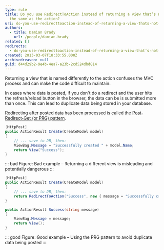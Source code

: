 ```yaml
---
type: rule
title: Do you use RedirectToAction instead of returning a view that’s not named
  the same as the action?
uri: do-you-use-redirecttoaction-instead-of-returning-a-view-thats-not-named-the-same-as-the-action
authors:
  - title: Damian Brady
    url: /people/damian-brady
related: []
redirects:
  - do-you-use-redirecttoaction-instead-of-returning-a-view-that’s-not-named-the-same-as-the-action
created: 2013-03-07T18:33:55.000Z
archivedreason: null
guid: d44d29b2-9e4b-4ea7-a23b-2cd524dbd814
---
```

Returning a view that is named differently to the action confuses the MVC process and can make the code difficult to maintain.

<!--endintro-->

In cases where data is posted, if you don't do a redirect and the user hits the refresh/reload button in the browser, the data can be is submitted more than once. This can lead to duplicate data being stored in your database.

Redirecting after posted data has been processed is called the [Post-Redirect-Get (or PRG) pattern](https://en.wikipedia.org/wiki/Post/Redirect/Get).

```cs
[HttpPost]
public ActionResult Create(CreateModel model)
{
    // ... save to DB, then:
    ViewBag.Message = "Successfully created " + model.Name;
    return View("Success");
}
```
::: bad
Figure: Bad example – Returning a different view is misleading and potentially dangerous
:::

```cs
[HttpPost]
public ActionResult Create(CreateModel model)
{
    // ... save to DB, then:
    return RedirectToAction("Success", new { message = "Successfully created " + model.Name });
}

public ActionResult Success(string message)
{
    ViewBag.Message = message;
    return View();
}
```
::: good
Figure: Good example – Using the PRG pattern to avoid duplicate data being posted
:::
